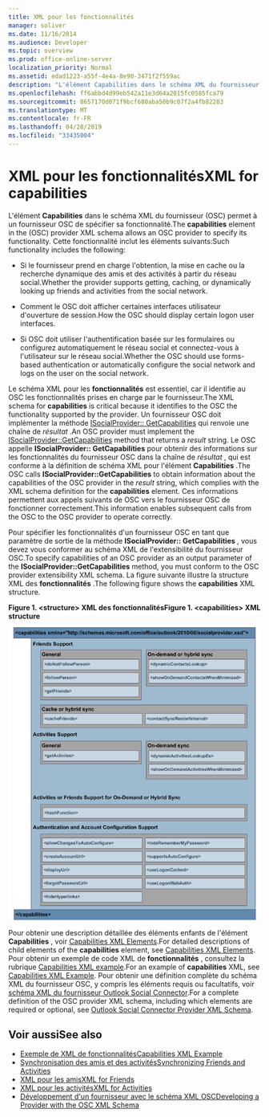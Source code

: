 ```yaml
---
title: XML pour les fonctionnalités
manager: soliver
ms.date: 11/16/2014
ms.audience: Developer
ms.topic: overview
ms.prod: office-online-server
localization_priority: Normal
ms.assetid: edad1223-a55f-4e4a-8e90-3471f2f559ac
description: "L'élément Capabilities dans le schéma XML du fournisseur (OSC) permet à un fournisseur OSC de spécifier sa fonctionnalité. Cette fonctionnalité inclut les éléments suivants:"
ms.openlocfilehash: ff6abbd4d99eb542a11e3d64a2015fc0585fca79
ms.sourcegitcommit: 8657170d071f9bcf680aba50b9c07f2a4fb82283
ms.translationtype: MT
ms.contentlocale: fr-FR
ms.lasthandoff: 04/28/2019
ms.locfileid: "33435004"
---
```

# <a name="xml-for-capabilities"></a><span data-ttu-id="dee5a-104">XML pour les fonctionnalités</span><span class="sxs-lookup"><span data-stu-id="dee5a-104">XML for capabilities</span></span>

<span data-ttu-id="dee5a-105">L'élément **Capabilities** dans le schéma XML du fournisseur (OSC) permet à un fournisseur OSC de spécifier sa fonctionnalité.</span><span class="sxs-lookup"><span data-stu-id="dee5a-105">The **capabilities** element in the (OSC) provider XML schema allows an OSC provider to specify its functionality.</span></span> <span data-ttu-id="dee5a-106">Cette fonctionnalité inclut les éléments suivants:</span><span class="sxs-lookup"><span data-stu-id="dee5a-106">Such functionality includes the following:</span></span> 
  
- <span data-ttu-id="dee5a-107">Si le fournisseur prend en charge l'obtention, la mise en cache ou la recherche dynamique des amis et des activités à partir du réseau social.</span><span class="sxs-lookup"><span data-stu-id="dee5a-107">Whether the provider supports getting, caching, or dynamically looking up friends and activities from the social network.</span></span>
    
- <span data-ttu-id="dee5a-108">Comment le OSC doit afficher certaines interfaces utilisateur d'ouverture de session.</span><span class="sxs-lookup"><span data-stu-id="dee5a-108">How the OSC should display certain logon user interfaces.</span></span>
    
- <span data-ttu-id="dee5a-109">Si OSC doit utiliser l'authentification basée sur les formulaires ou configurez automatiquement le réseau social et connectez-vous à l'utilisateur sur le réseau social.</span><span class="sxs-lookup"><span data-stu-id="dee5a-109">Whether the OSC should use forms-based authentication or automatically configure the social network and logs on the user on the social network.</span></span>
    
<span data-ttu-id="dee5a-110">Le schéma XML pour les **fonctionnalités** est essentiel, car il identifie au OSC les fonctionnalités prises en charge par le fournisseur.</span><span class="sxs-lookup"><span data-stu-id="dee5a-110">The XML schema for **capabilities** is critical because it identifies to the OSC the functionality supported by the provider.</span></span> <span data-ttu-id="dee5a-111">Un fournisseur OSC doit implémenter la méthode [ISocialProvider:: GetCapabilities](isocialprovider-getcapabilities.md) qui renvoie une chaîne de _résultat_ .</span><span class="sxs-lookup"><span data-stu-id="dee5a-111">An OSC provider must implement the [ISocialProvider::GetCapabilities](isocialprovider-getcapabilities.md) method that returns a  _result_ string.</span></span> <span data-ttu-id="dee5a-112">Le OSC appelle **ISocialProvider:: GetCapabilities** pour obtenir des informations sur les fonctionnalités du fournisseur OSC dans la chaîne de _résultat_ , qui est conforme à la définition de schéma XML pour l'élément **Capabilities** .</span><span class="sxs-lookup"><span data-stu-id="dee5a-112">The OSC calls **ISocialProvider::GetCapabilities** to obtain information about the capabilities of the OSC provider in the  _result_ string, which complies with the XML schema definition for the **capabilities** element.</span></span> <span data-ttu-id="dee5a-113">Ces informations permettent aux appels suivants de OSC vers le fournisseur OSC de fonctionner correctement.</span><span class="sxs-lookup"><span data-stu-id="dee5a-113">This information enables subsequent calls from the OSC to the OSC provider to operate correctly.</span></span> 
  
<span data-ttu-id="dee5a-114">Pour spécifier les fonctionnalités d'un fournisseur OSC en tant que paramètre de sortie de la méthode **ISocialProvider:: GetCapabilities** , vous devez vous conformer au schéma XML de l'extensibilité du fournisseur OSC.</span><span class="sxs-lookup"><span data-stu-id="dee5a-114">To specify capabilities of an OSC provider as an output parameter of the **ISocialProvider::GetCapabilities** method, you must conform to the OSC provider extensibility XML schema.</span></span> <span data-ttu-id="dee5a-115">La figure suivante illustre la structure XML des **fonctionnalités** .</span><span class="sxs-lookup"><span data-stu-id="dee5a-115">The following figure shows the **capabilities** XML structure.</span></span> 
  
<span data-ttu-id="dee5a-116">**Figure 1. \<structure\> XML des fonctionnalités**</span><span class="sxs-lookup"><span data-stu-id="dee5a-116">**Figure 1. \<capabilities\> XML structure**</span></span>

![Structure XML des fonctionnalités](media/ol14oscref_Specifyingxmlforcapabilities_image1.gif)
  
<span data-ttu-id="dee5a-118">Pour obtenir une description détaillée des éléments enfants de l'élément **Capabilities** , voir [Capabilities XML Elements](capabilities-xml-elements.md).</span><span class="sxs-lookup"><span data-stu-id="dee5a-118">For detailed descriptions of child elements of the **capabilities** element, see [Capabilities XML Elements](capabilities-xml-elements.md).</span></span> <span data-ttu-id="dee5a-119">Pour obtenir un exemple de code XML de **fonctionnalités** , consultez la rubrique [Capabilities XML example](capabilities-xml-example.md).</span><span class="sxs-lookup"><span data-stu-id="dee5a-119">For an example of **capabilities** XML, see [Capabilities XML Example](capabilities-xml-example.md).</span></span> <span data-ttu-id="dee5a-120">Pour obtenir une définition complète du schéma XML du fournisseur OSC, y compris les éléments requis ou facultatifs, voir [schéma XML du fournisseur Outlook Social Connector](outlook-social-connector-provider-xml-schema.md).</span><span class="sxs-lookup"><span data-stu-id="dee5a-120">For a complete definition of the OSC provider XML schema, including which elements are required or optional, see [Outlook Social Connector Provider XML Schema](outlook-social-connector-provider-xml-schema.md).</span></span>
  
## <a name="see-also"></a><span data-ttu-id="dee5a-121">Voir aussi</span><span class="sxs-lookup"><span data-stu-id="dee5a-121">See also</span></span>

- [<span data-ttu-id="dee5a-122">Exemple de XML de fonctionnalités</span><span class="sxs-lookup"><span data-stu-id="dee5a-122">Capabilities XML Example</span></span>](capabilities-xml-example.md)  
- [<span data-ttu-id="dee5a-123">Synchronisation des amis et des activités</span><span class="sxs-lookup"><span data-stu-id="dee5a-123">Synchronizing Friends and Activities</span></span>](synchronizing-friends-and-activities.md)  
- [<span data-ttu-id="dee5a-124">XML pour les amis</span><span class="sxs-lookup"><span data-stu-id="dee5a-124">XML for Friends</span></span>](xml-for-friends.md)  
- [<span data-ttu-id="dee5a-125">XML pour les activités</span><span class="sxs-lookup"><span data-stu-id="dee5a-125">XML for Activities</span></span>](xml-for-activities.md)
- [<span data-ttu-id="dee5a-126">Développement d'un fournisseur avec le schéma XML OSC</span><span class="sxs-lookup"><span data-stu-id="dee5a-126">Developing a Provider with the OSC XML Schema</span></span>](developing-a-provider-with-the-osc-xml-schema.md)


